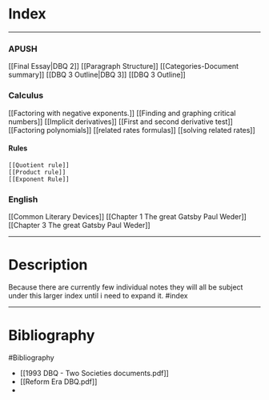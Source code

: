 # Index
---
### APUSH
[[Final Essay|DBQ 2]]
	[[Paragraph Structure]]
	[[Categories-Document summary]]
[[DBQ 3 Outline|DBQ 3]]
	[[DBQ 3 Outline]]
### Calculus
[[Factoring with negative exponents.]]
[[Finding and graphing critical numbers]]
[[Implicit derivatives]]
[[First and second derivative test]]
[[Factoring polynomials]]
[[related rates formulas]]
[[solving related rates]]
#### Rules
	[[Quotient rule]]
	[[Product rule]]
	[[Exponent Rule]]




### English
[[Common Literary Devices]]
[[Chapter 1 The great Gatsby Paul Weder]]
[[Chapter 3 The great Gatsby Paul Weder]]




---
# Description
Because there are currently few individual notes they will all be subject under this larger index until i need to expand it.
#index

---
# Bibliography 
#Bibliography 
- [[1993 DBQ - Two Societies documents.pdf]]
- [[Reform Era DBQ.pdf]]
- 